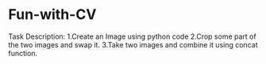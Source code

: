 # Fun-with-CV
Task Description:
1.Create an Image using python code
2.Crop some part of the two images and swap it.
3.Take two images and combine it using concat function.
